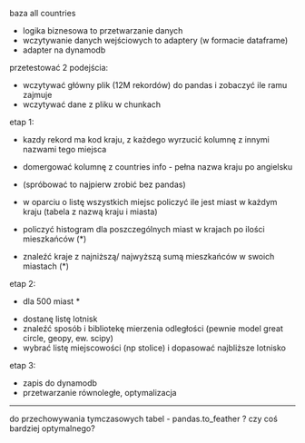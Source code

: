baza all countries

- logika biznesowa to przetwarzanie danych
- wczytywanie danych wejściowych to adaptery (w formacie dataframe)
- adapter na dynamodb

przetestować 2 podejścia:

- wczytywać główny plik (12M rekordów) do pandas i zobaczyć ile ramu zajmuje
- wczytywać dane z pliku w chunkach

etap 1:

- kazdy rekord ma kod kraju, z każdego wyrzucić kolumnę z innymi nazwami tego miejsca
- domergować kolumnę z countries info - pełna nazwa kraju po angielsku

- (spróbować to najpierw zrobić bez pandas)

- w oparciu o listę wszystkich miejsc policzyć ile jest miast w każdym kraju (tabela z nazwą kraju i miasta)
- policzyć histogram dla poszczególnych miast w krajach po ilości mieszkańców (*)
- znaleźć kraje z najniższą/ najwyższą sumą mieszkańców w swoich miastach (*)

etap 2:

* dla 500 miast *
- dostanę listę lotnisk
- znaleźć sposób i bibliotekę mierzenia odległości (pewnie model great circle, geopy, ew. scipy)
- wybrać listę miejscowości (np stolice) i dopasować najbliższe lotnisko

etap 3:

- zapis do dynamodb
- przetwarzanie równoległe, optymalizacja

***
do przechowywania tymczasowych tabel - pandas.to_feather ? czy coś bardziej optymalnego?